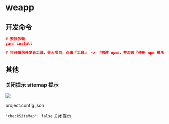 # weapp

## 开发命令

```json
# 安装依赖
yarn install

# 打开微信开发者工具，导入项目，点击『工具』 -> 『构建 npm』，并勾选『使用 npm 模块』选项即可。如果报错，重启微信开发者工具
```

## 其他

### 关闭提示 sitemap 提示

![](https://gitee.com/zloooong/image_store/raw/master/img/20210607141620.png)

project.config.json

`"checkSiteMap": false` 关闭提示
